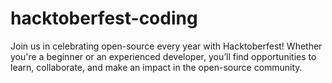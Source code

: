 # hacktoberfest-coding
Join us in celebrating open-source every year with Hacktoberfest! Whether you're a beginner or an experienced developer, you’ll find opportunities to learn, collaborate, and make an impact in the open-source community.
